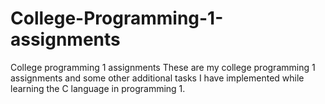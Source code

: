# College-Programming-1-assignments
College programming 1 assignments
These are my college programming 1 assignments and some other additional tasks I have implemented while learning the C language in programming 1.
